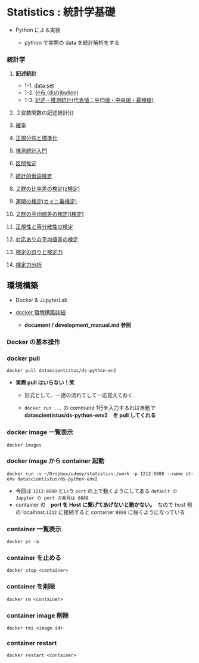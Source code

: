 # Statistics : 統計学基礎
- Python による実装

  - python で実際の data を統計解析をする
### 統計学
1. **記述統計**
   - 1-1. [data set](01_descriptive_st/00_data_set.ipynb)
   - 1-2. [分布 (distribution)](01_descriptive_st/01_distribution.ipynb)
   - 1-3. [記述・推測統計(代表値：平均値・中央値・最頻値)](01_descriptive_st/02_des_inf_st.ipynb)
2. ２変数関数の記述統計]()

3. [確率]()

4. [正規分布と標準化]()

5. [推測統計入門]()

6. [区間推定]()

7. [統計的仮説検定]()

8. [２群の比率差の検定(z検定)]()

9.  [連関の検定(カイニ乗検定)]()

10. [２群の平均値差の検定(t検定)]()

11. [正規性と等分散性の検定]()

12. [対応ありの平均値差の検定]()

13. [検定の誤りと検定力]()

14. [検定力分析]()

## 環境構築
- Docker & JupyterLab

- [docker 環境構築詳細](document/devlopment_manual.md#anchor1)

  - **document / development_manual.md 参照**

### Docker の基本操作
### docker pull
    docker pull datascientistus/ds-python-en2
- **実際 pull はいらない！笑**
  - 形式として、一連の流れてして一応覚えておく

  - `docker run ...` の command 1行を入力するれば自動で　**datascientistus/ds-python-env2　を pull してくれる**
### docker image 一覧表示
    docker images
### docker image から container 起動
    docker run -v ~/Dropbox/udemy/statistics:/work -p 1212:8888 --name st-env datascientistus/ds-python-env2
- 今回は `1212:8888` という `port` の上で動くようにしてある `default の Jupyter の port の番号は 8888`
- container の　**port を Host に繋げてあげないと動かない。**　なので host 側の localhost.`1212` に接続すると container `8888` に届くようになっている
### container 一覧表示
    docker ps -a
### container を止める
    docker stop <container>
### container を削除
    docker rm <container>
### container image 削除
    docker rmi <image id>
### container restart
    docker restart <container>

